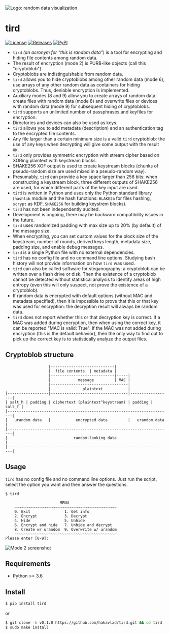 ![Logo: random data visualization](https://i.imgur.com/kZc0el8.png)

# tird

[![License](https://img.shields.io/badge/License-CC0-blue)](https://github.com/hakavlad/tird/blob/main/LICENSE)
[![Releases](https://img.shields.io/github/v/release/hakavlad/tird)](https://github.com/hakavlad/tird/releases)
[![PyPI](https://img.shields.io/pypi/v/tird?color=blue&label=PyPI)](https://pypi.org/project/tird/)

- `tird` *(an acronym for "this is random data")* is a tool for encrypting and hiding file contents among random data.
- The result of encryption (mode 2) is PURB-like objects (call this "cryptoblob").
- Cryptoblobs are indistinguishable from random data.
- `tird` allows you to hide cryptoblobs among other random data (mode 6), use arrays of any other random data as containers for hiding cryptoblobs. Thus, deniable encryption is implemented.
- Auxiliary modes (8 and 9) allow you to create arrays of random data: create files with random data (mode 8) and overwrite files or devices with random data (mode 9) for subsequent hiding of cryptoblobs.
- `tird` supports an unlimited number of passphrases and keyfiles for encryption.
- Directories and devices can also be used as keys.
- `tird` allows you to add metadata (description) and an authentication tag to the encrypted file contents.
- Any file larger than a certain minimum size is a valid `tird` cryptoblob: the use of any keys when decrypting will give some output with the result `OK`.
- `tird` only provides symmetric encryption with stream cipher based on XORing plaintext with keystream blocks.
- SHAKE256 XOF output is used to create keystream blocks (chunks of pseudo-random size are used mixed in a pseudo-random way).
- Presumably, `tird` can provide a key space larger than 256 bits: when constructing a keystream block, three different outputs of SHAKE256 are used, for which different parts of the key input are used.
- `tird` is written in Python and uses only the Python standard library (`hashlib` module and the hash functions: `BLAKE2b` for files hashing, `scrypt` as KDF, `SHAKE256` for building keystrem blocks).
- `tird` has not been independently audited.
- Development is ongoing, there may be backward compatibility issues in the future.
- `tird` uses randomized padding with max size up to 20% (by default) of the message size.
- When encrypting, you can set custom values for the block size of the keystream, number of rounds, derived keys length, metadata size, padding size, and enable debug messages.
- `tird` is a single Python file with no external dependencies.
- `tird` has no config file and no command line options. Studying bash history will not provide information on how `tird` was used.
- `tird` can also be called software for steganography: a cryptoblob can be written over a flash drive or disk. Then the existence of a cryptoblob cannot be detected without statistical analysis to identify areas of high entropy (even this will only suspect, not prove the existence of a cryptoblob).
- If random data is encrypted with default options (without MAC and metadata specified), then it is impossible to prove that this or that key was used for encryption: the decryption result will always be random data.
- `tird` does not report whether this or that decryption key is correct. If a MAC was added during encryption, then when using the correct key, it can be reported "MAC is valid: True". If the MAC was not added during encryption (this is the default behavior), then the only way to find out to pick up the correct key is to statistically analyze the output files.

## Cryptoblob structure
```
                   |----------------------------|
                   |  file contents  | metadata |
                   |----------------------------|-----|
                   |            message         | MAC |
                   |----------------------------------|
                   |              plaintext           |
|------------------|----------------------------------|------------------|
| salt_h | padding | ciphertext (plaintext^keystream) | padding | salt_f |
|------------------------------------------------------------------------|
|   urandom data   |           encrypted data         |   urandom data   |
|------------------------------------------------------------------------|
|                             random-looking data                        |
|------------------------------------------------------------------------|
```

## Usage

`tird` has no config file and no command line options. Just run the script, select the option you want and then answer the questions.
```
$ tird

                        MENU
    ~~~~~~~~~~~~~~~~~~~~~~~~~~~~~~~~~~~~~~~~~~~~~
    0. Exit               1. Get info
    2. Encrypt            3. Decrypt
    4. Hide               5. Unhide
    6. Encrypt and hide   7. Unhide and decrypt
    8. Create w/ urandom  9. Overwrite w/ urandom
    ~~~~~~~~~~~~~~~~~~~~~~~~~~~~~~~~~~~~~~~~~~~~~
Please enter [0-9]: 
```

![Mode 2 screenshot](https://i.imgur.com/UbKFLG5.png)

## Requirements

- Python >= 3.6

## Install

```bash
$ pip install tird
```
or
```bash
$ git clone -b v0.1.0 https://github.com/hakavlad/tird.git && cd tird
$ sudo make install
```
